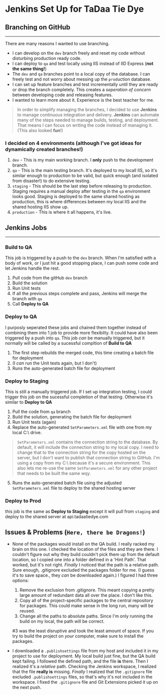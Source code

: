 # Jenkins Set Up for TaDaa Tie Dye 


## Branching on GitHub
***
There are many reasons I wanted to use branching.
* I can develop on the `dev` branch freely and reset my code without disturbing production ready code.
* I can deploy to `qa` and test locally using IIS instead of IID Express (**not the same thing!**)
* The `dev` and `qa` branches point to a local copy of the database.  I can freely test and not worry about messing up the `prod`uction database.
* I can set up feature branches and test incrementally until they are ready or drop the branch completely.  This creates a _seperation of concern_ between developing code and releasing features.
* I wanted to learn more about it.  Experience is the best teacher for me.

> In order to simplify managing the branches, I decided to use **Jenkins** to manage continuous integration and delivery.  **Jenkins** can automate many of the steps needed to manage builds, testing, and deployment.  That means I can focus on writing the code instead of managing it.  (This also looked **fun**!)

### I decided on 4 environments (although I've got ideas for dynamically created branches!)
1) `dev` - This is my main working branch.  I **only** push to the development branch.
2) `qa`  - This is the main testing branch.  It's deployed to my locall IIS, so it's similar enough to production to be valid, but quick enough (and isolated from disaster!) to do extensive testing.
3) `staging` - This should be the last step before releasing to production.  Staging requires a manual deploy after testing in the `qa` environment looks good.  Staging is deployed to the same shared hosting as production, this is where differences between my local IIS and the shared hosting IIS show up. 
4) `production` - This is where it all happens, it's live.

## Jenkins Jobs
***
### Build to QA
This job is triggered by a push to the `dev` branch.  When I'm satisfied with a body of work, or I just hit a good stopping place, I can push some code and let Jenkins handle the rest.  
1) Pull code from the gitHub `dev` branch
2) Build the solution
3) Run Unit tests
4) If all the previous steps complete and pass, Jenkins will merge the branch with `qa`
5) Call **Deploy to QA**

### Deploy to QA
I purposly seperated these jobs and chained them together instead of combining them into 1 job to provide more flexibilty.  It could have also been triggered by a push into `qa`.
This job *can* be manually triggered, but it normally will be called by a sucessful compltion of **Build to QA**
1) The first step rebuilds the merged code, this time creating a batch file for deployment
2) (I _can_ run the Unit tests again, but I don't)
2) Runs the auto-generated batch file for deployment

### Deploy to Staging
This is still a manually triggered job.  If I set up integration testing, I could trigger this job on the sucessful completion of that testing.
Otherwise it's similar to **Deploy to QA**
1) Pull the code from `qa` branch
2) Build the solution, generating the batch file for deployment
3) Run Unit tests (again)
4) Replace the auto-generated `SetParameters.xml` file with one from my local C:\ drive.
> `SetParameters.xml` contains the connection string to the database.  By default, it will include the connection string to my local copy.  I need to change that to the connection string for the copy hosted on the server, but I don't want to publish that connection string to GitHub.  I'm using a copy from my C:\ because it's a secure environment.  This also lets me re-use the same `SetParameters.xml` for any other project that needs to be built the same wqy.
5) Runs the auto-generated batch file using the adjusted `SetParameters.xml` file to deploy to the shared hosting server

### Deploy to Prod
this job is the same as **Deploy to Staging** except it will pull from `staging` and deploy to the shared server at api.tadaatiedye.com


## Issues & Problems (`Here, there be Dragons!`)
* None of the packages would install on the QA build.  I really racked my brain on this one.  I checked the location of the files and they are there.  I couldn't figure out why they build couldn't pick them up from the default location, so I copied one into a folder defined in a 'Hint Path'.  That worked, but it's not right.  *Finally* I noticed that the path is a relative path.  Sure enough, .gitignore excluded the packages folder for me.  (I guess it's to save space., they _can_ be downloaded again.)  I figured I had three options:
  1) Remove the exclusion from .gitignore.  This meant copying a pretty large amount of redundant data all over the place.  I don't like this.
  2) Copy all of the project-specific packages to the central repository for packages.  This could make sense in the long run, many will be reused.
  3) Change all the paths to absolute paths.  Since I'm only running the build on my local, the path will be correct.    
  
  #3 was the least disruptive and took the least amount of space.  If you try to build the project on _your_ computer, make sure to install the packages.

* I downloaded a `.publishsettings` file from my host and included it in my project to use for deployment.  My local build just fine, but the QA build kept failing.  I followed the defined path, and the file **is** there.  Then I realized it's a *relative* path.  Checking the Jenkins workspace, I realized that the file **really is** missing. *Finally* I realized that the `.gitignore` file excluded `.publishsettings` files, so that's why it's not included in the workspace.  I fixed the `.gitignore` file and Git Extensions picked it up on the next push.